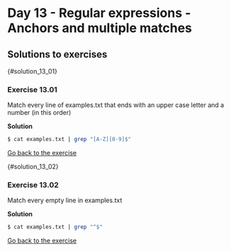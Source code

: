 # Day 13 - Regular expressions - Anchors and multiple matches

## Solutions to exercises

{#solution_13_01}
### Exercise 13.01
Match every line of examples.txt that ends with an upper case letter and a number (in this order)

**Solution**
``` sh
$ cat examples.txt | grep "[A-Z][0-9]$"
```

[Go back to the exercise](#exercise_13_01)

{#solution_13_02}
### Exercise 13.02
Match every empty line in examples.txt

**Solution**
``` sh
$ cat examples.txt | grep "^$"
```

[Go back to the exercise](#exercise_13_02)

